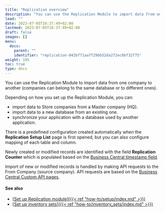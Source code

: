 ```yaml
---
title: "Replication overview"
description: "You can use the Replication Module to import data from one company to another (companies can belong to the same database or to different ones)."
lead: ""
date: 2023-07-05T16:37:49+02:00
lastmod: 2023-07-05T16:37:49+02:00
draft: false
images: []
menu:
  docs:
    parent: ""
    identifier: "replication-042bf71aa7f29bb52da272ec6bf32f75"
weight: 185
toc: true
type: docs
---
```


You can use the Replication Module to import data from one company to another (companies can belong to the same database or to different ones).

Depending on how you set up the Replication Module, you can:

- import data to Store companies from a Master company (HQ).
- import data to a new database from an existing one.
- synchronize your application with a database used by another application.     

There is a predefined configuration created automatically when the **Replication Setup List** page is first opened, but you can also configure mapping of each table and column.

Newly created or modified records are identified with the field **Replication Counter** which is populated based on the [<ins>Business Central timestamp field<ins>](https://docs.microsoft.com/en-us/dynamics-nav/how-to--use-a-timestamp-field).

Import of new or modified records is handled by making API requests to the From Company (source company). API requests are based on the [<ins>Business Central Custom API pages<ins>](https://docs.microsoft.com/en-us/dynamics365/business-central/dev-itpro/developer/devenv-develop-custom-api).

#### See also

- [<ins>Set up Replication module<ins>]({{< ref "how-to/setup/index.md" >}})
- [<ins>Set up inventory sets<ins>]({{< ref "how-to/inventory_sets/index.md" >}})